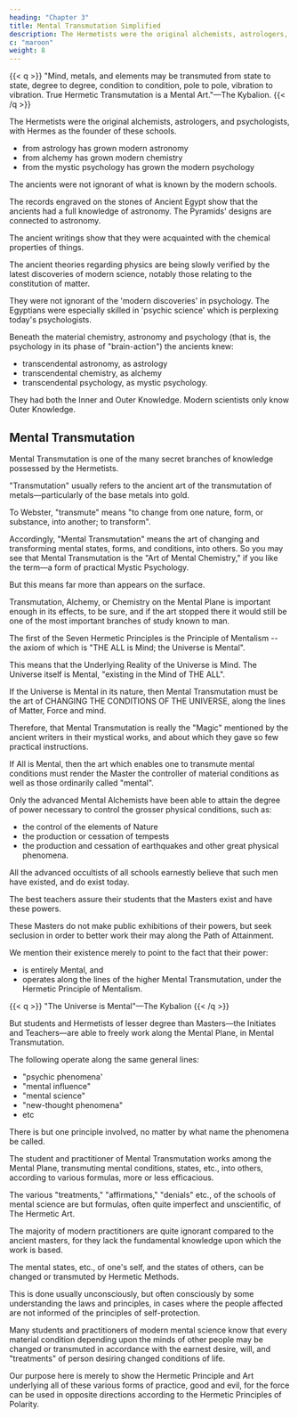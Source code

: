 ```yaml
---
heading: "Chapter 3"
title: Mental Transmutation Simplified
description: The Hermetists were the original alchemists, astrologers, and psychologists, with Hermes as the founder of these schools
c: "maroon"
weight: 8
---
```



{{< q >}}
"Mind, metals, and elements may be transmuted from state to state, degree to degree, condition to condition, pole to pole, vibration to vibration. True Hermetic Transmutation is a Mental Art."—The Kybalion.
{{< /q >}}


The Hermetists were the original alchemists, astrologers, and psychologists, with Hermes as the founder of these schools. 

- from astrology has grown modern astronomy
- from alchemy has grown modern chemistry
- from the mystic psychology has grown the modern psychology

The ancients were not ignorant of what is known by the modern schools. <!-- suppose to be their exclusive and special property.  -->

The records engraved on the stones of Ancient Egypt show that the ancients had a full knowledge of astronomy. The Pyramids' designs are connected to astronomy. 

The ancient writings show that they were acquainted with the chemical properties of things. 

The ancient theories regarding physics are being slowly verified by the latest discoveries of modern science, notably those relating to the constitution of matter.

They were not ignorant of the 'modern discoveries' in psychology. The Egyptians were especially skilled in 'psychic science' which is perplexing today's psychologists.

<!-- , and making them reluctantly admit that "there may be something in it after all." -->

Beneath the material chemistry, astronomy and psychology (that is, the psychology in its phase of "brain-action") the ancients knew:
- transcendental astronomy, as astrology
- transcendental chemistry, as alchemy
- transcendental psychology, as mystic psychology. 

They had both the Inner and Outer Knowledge. Modern scientists only know Outer Knowledge. 


## Mental Transmutation

Mental Transmutation is one of the many secret branches of knowledge possessed by the Hermetists. 

"Transmutation" usually refers to the ancient art of the transmutation of metals—particularly of the base metals into gold. 

To Webster, "transmute" means "to change from one nature, form, or substance, into another; to transform". 

Accordingly, "Mental Transmutation" means the art of changing and transforming mental states, forms, and conditions, into others. So you may see that Mental Transmutation is the "Art of Mental Chemistry," if you like the term—a form of practical Mystic Psychology.

But this means far more than appears on the surface. 

Transmutation, Alchemy, or Chemistry on the Mental Plane is important enough in its effects, to be sure, and if the art stopped there it would still be one of the most important branches of study known to man. 

<!-- But this is only the beginning. Let us see why! -->

The first of the Seven Hermetic Principles is the Principle of Mentalism -- the axiom of which is "THE ALL is Mind; the Universe is Mental". 

This means that the Underlying Reality of the Universe is Mind. The Universe itself is Mental, "existing in the Mind of THE ALL".

 <!-- We shall consider this Principle in succeeding lessons, but let us see the effect of the principle if it be assumed to be true. -->

If the Universe is Mental in its nature, then Mental Transmutation must be the art of CHANGING THE CONDITIONS OF THE UNIVERSE, along the lines of Matter, Force and mind. 

Therefore, that Mental Transmutation is really the "Magic" mentioned by the ancient writers in their mystical works, and about which they gave so few practical instructions. 

If All is Mental, then the art which enables one to transmute mental conditions must render the Master the controller of material conditions as well as those ordinarily called "mental".

Only the advanced Mental Alchemists have been able to attain the degree of power necessary to control the grosser physical conditions, such as:
- the control of the elements of Nature
- the production or cessation of tempests
- the production and cessation of earthquakes and other great physical phenomena. 

All the advanced occultists of all schools earnestly believe that such men have existed, and do exist today.

The best teachers assure their students that the Masters exist and have these powers.

<!-- having had experiences which justify them in such belief and statements.  -->

These Masters do not make public exhibitions of their powers, but seek seclusion in order to better work their may along the Path of Attainment. 

We mention their existence merely to point to the fact that their power:
- is entirely Mental, and
- operates along the lines of the higher Mental Transmutation, under the Hermetic Principle of Mentalism.


{{< q >}}
"The Universe is Mental"—The Kybalion
{{< /q >}}

But students and Hermetists of lesser degree than Masters—the Initiates and Teachers—are able to freely work along the Mental Plane, in Mental Transmutation. 

The following operate along the same general lines:
- "psychic phenomena'
- "mental influence"
- "mental science"
- "new-thought phenomena"
- etc

There is but one principle involved, no matter by what name the phenomena be called.

The student and practitioner of Mental Transmutation works among the Mental Plane, transmuting mental conditions, states, etc., into others, according to various formulas, more or less efficacious. 

The various "treatments," "affirmations," "denials" etc., of the schools of mental science are but formulas, often quite imperfect and unscientific, of The Hermetic Art. 

The majority of modern practitioners are quite ignorant compared to the ancient masters, for they lack the fundamental knowledge upon which the work is based.

The mental states, etc., of one's self, and the states of others, can be changed or transmuted by Hermetic Methods. 

This is done usually unconsciously, but often consciously by some understanding the laws and principles, in cases where the people affected are not informed of the principles of self-protection. 

Many students and practitioners of modern mental science know that every material condition depending upon the minds of other people may be changed or transmuted in accordance with the earnest desire, will, and "treatments" of person desiring changed conditions of life. 

<!-- The public are so generally informed regarding these things at present, that we do not deem it necessary to mention the same at length,  -->

Our purpose here is merely to show the Hermetic Principle and Art underlying all of these various forms of practice, good and evil, for the force can be used in opposite directions according to the Hermetic Principles of Polarity.

<!-- In this little book we shall state the basic principles of Mental
Transmutation, that all who read may grasp the Underlying Principles,
and thus possess the Master-Key that will unlock the many doors of the
Principle of Polarity. -->

<!-- We shall now proceed to a consideration of the first of the Hermetic Seven Principles—the Principle of Mentalism, in which is explained the truth that "THE ALL is Mind; the Universe is Mental," in the words of The Kybalion. We ask the close attention, and careful study of this great Principle, on the part of our students, for it is really the Basic Principle of the whole Hermetic Philosophy, and of the Hermetic Art of Mental Transmutation. -->

